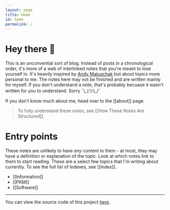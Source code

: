 ```yaml
---
layout: page
title: Home
id: home
permalink: /
---
```


# Hey there 👋

This is an unconvential sort of blog. Instead of posts in a chronological order, it's more of a web of interlinked notes that you're meant to lose yourself in. It's heavily inspired by [Andy Matuschak](https://notes.andymatuschak.org/) but about topics more personal to me. The notes here may not be finished and are written mainly for myself. If you don't understand a note, that's probably becuase it wasn't written for you to understand. Sorry ¯\\\_(ツ)\_/¯

If you don't know much about me, head over to the [[about]] page.

> To fully understand these notes, see [[How These Notes Are Structured]]

# Entry points
These notes are unlikely to have _any_ content in them - at most, they may have a definition or explanation of the topic. Look at which notes link to them to start reading. These are a select few topics that I'm writing about currently. To see the full list of Indexes, see [[Index]].

- [[Information]]
- [[PKM]]
- [[Software]]

---

You can view the source code of this project [here](https://github.com/manassadasivuni/digital-garden).